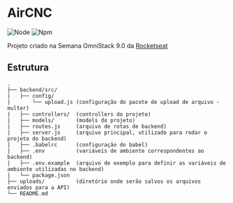 # AirCNC

![Node](https://img.shields.io/badge/node-10.16.3-green) ![Npm](https://img.shields.io/badge/nvm-6.9.0-green)

Projeto criado na Semana OmniStack 9.0 da [Rocketseat](https://rocketseat.com.br)

## Estrutura
```
.
├── backend/src/
|   ├── config/
|       └── upload.js (configuração do pacote de upload de arquivo - multer)
|   ├── controllers/  (controllers do projeto)
|   ├── models/       (models do projeto)
|   ├── routes.js     (arquivo de rotas de backend)
|   ├── server.js     (arquivo principal, utilizado para rodar o projeto do backend)
|   ├── .babelrc      (configuração do babel)
|   ├── .env          (variáveis de ambiente correspondentes ao backend)
|   ├── .env.example  (arquivo de exemplo para definir as variáveis de ambiente utilizadas no backend)
|   └── package.json
├── uploads/          (diretório onde serão salvos os arquivos enviados para a API)
└── README.md
```
